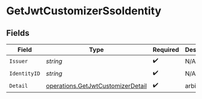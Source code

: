 # GetJwtCustomizerSsoIdentity


## Fields

| Field                                                                                  | Type                                                                                   | Required                                                                               | Description                                                                            |
| -------------------------------------------------------------------------------------- | -------------------------------------------------------------------------------------- | -------------------------------------------------------------------------------------- | -------------------------------------------------------------------------------------- |
| `Issuer`                                                                               | *string*                                                                               | :heavy_check_mark:                                                                     | N/A                                                                                    |
| `IdentityID`                                                                           | *string*                                                                               | :heavy_check_mark:                                                                     | N/A                                                                                    |
| `Detail`                                                                               | [operations.GetJwtCustomizerDetail](../../models/operations/getjwtcustomizerdetail.md) | :heavy_check_mark:                                                                     | arbitrary                                                                              |